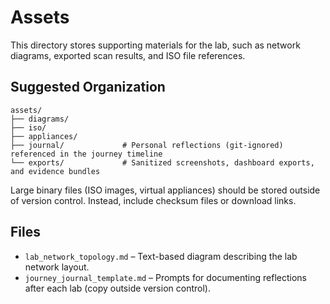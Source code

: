 # Assets

This directory stores supporting materials for the lab, such as network diagrams, exported scan results, and ISO file references.

## Suggested Organization

```
assets/
├── diagrams/
├── iso/
├── appliances/
├── journal/             # Personal reflections (git-ignored) referenced in the journey timeline
└── exports/             # Sanitized screenshots, dashboard exports, and evidence bundles
```

Large binary files (ISO images, virtual appliances) should be stored outside of version control. Instead, include checksum files or download links.

## Files

- `lab_network_topology.md` – Text-based diagram describing the lab network layout.
- `journey_journal_template.md` – Prompts for documenting reflections after each lab (copy outside version control).
